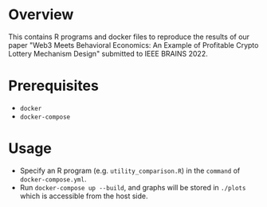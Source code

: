 # Overview

This contains R programs and docker files to reproduce the results of our paper "Web3 Meets Behavioral Economics: An Example of Profitable Crypto Lottery Mechanism Design" submitted to IEEE BRAINS 2022.

# Prerequisites

- `docker`
- `docker-compose`

# Usage

- Specify an R program (e.g. `utility_comparison.R`) in the `command` of `docker-compose.yml`.
- Run `docker-compose up --build`, and graphs will be stored in `./plots` which is accessible from the host side.
